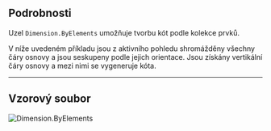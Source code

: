 ## Podrobnosti
Uzel `Dimension.ByElements` umožňuje tvorbu kót podle kolekce prvků.

V níže uvedeném příkladu jsou z aktivního pohledu shromážděny všechny čáry osnovy a jsou seskupeny podle jejich orientace. Jsou získány vertikální čáry osnovy a mezi nimi se vygeneruje kóta.
___
## Vzorový soubor

![Dimension.ByElements](./Revit.Elements.Dimension.ByElements_img.jpg)
